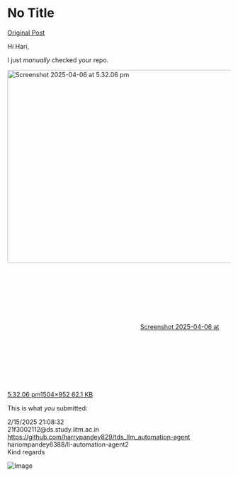 # No Title

[Original Post](https://discourse.onlinedegree.iitm.ac.in/t/171141/314)

<p>Hi Hari,</p>
<p>I just <em>manually</em> checked your repo.</p>
<p><div class="lightbox-wrapper"><a class="lightbox" href="https://europe1.discourse-cdn.com/flex013/uploads/iitm/original/3X/2/8/28d462abf3d71240022c11eaaef8ef9dd8c62559.jpeg" data-download-href="/uploads/short-url/5Pc8doq0Qsv0W9yCDCdawqbbEYp.jpeg?dl=1" title="Screenshot 2025-04-06 at 5.32.06 pm"><img src="https://europe1.discourse-cdn.com/flex013/uploads/iitm/optimized/3X/2/8/28d462abf3d71240022c11eaaef8ef9dd8c62559_2_690x436.jpeg" alt="Screenshot 2025-04-06 at 5.32.06 pm" data-base62-sha1="5Pc8doq0Qsv0W9yCDCdawqbbEYp" width="690" height="436" srcset="https://europe1.discourse-cdn.com/flex013/uploads/iitm/optimized/3X/2/8/28d462abf3d71240022c11eaaef8ef9dd8c62559_2_690x436.jpeg, https://europe1.discourse-cdn.com/flex013/uploads/iitm/optimized/3X/2/8/28d462abf3d71240022c11eaaef8ef9dd8c62559_2_1035x654.jpeg 1.5x, https://europe1.discourse-cdn.com/flex013/uploads/iitm/optimized/3X/2/8/28d462abf3d71240022c11eaaef8ef9dd8c62559_2_1380x872.jpeg 2x" data-dominant-color="ADB9B8"><div class="meta"><svg class="fa d-icon d-icon-far-image svg-icon" aria-hidden="true"><use href="#far-image"></use></svg><span class="filename">Screenshot 2025-04-06 at 5.32.06 pm</span><span class="informations">1504×952 62.1 KB</span><svg class="fa d-icon d-icon-discourse-expand svg-icon" aria-hidden="true"><use href="#discourse-expand"></use></svg></div></a></div></p>
<p>This is what <em>you</em> submitted:</p>

<p>2/15/2025 21:08:32<br>
21f3002112@ds.study.iitm.ac.in<br>
<a href="https://github.com/harrypandey829/tds_llm_automation-agent"> https://github.com/harrypandey829/tds_llm_automation-agent</a><br>
hariompandey6388/ll-automation-agent2<br>
Kind regards</p>

![Image](https://europe1.discourse-cdn.com/flex013/uploads/iitm/optimized/3X/2/8/28d462abf3d71240022c11eaaef8ef9dd8c62559_2_690x436.jpeg)